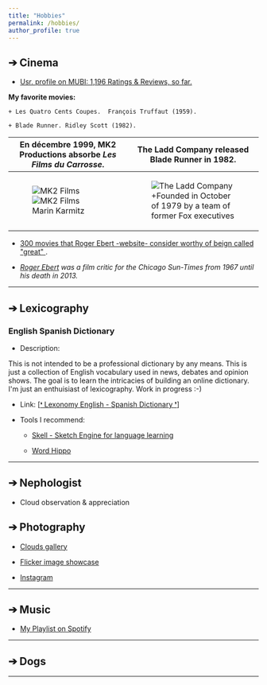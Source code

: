 ```yaml
---
title: "Hobbies"
permalink: /hobbies/
author_profile: true
---
```


## &#10132; Cinema

+ [Usr. profile on MUBI: 1,196 Ratings & Reviews, so far.](https://mubi.com/es/users/272774 "Online movie streaming service")

**My favorite movies:**

    + Les Quatro Cents Coupes.  François Truffaut (1959).

    + Blade Runner. Ridley Scott (1982).

| En décembre 1999, MK2 Productions absorbe *Les Films du Carrosse*. |  The Ladd Company released Blade Runner in 1982.|    
| ----------- | ----------- |
|<figure markdown="span"> ![MK2 Films](../img/mk2_films_dark.png#only-dark) ![MK2 Films](../img/mk2_films_light.png#only-dark#only-light)<figcaption> Marin Karmitz </figcaption></figure>|<figure markdown="span">![The Ladd Company](../img/The_Ladd_Company_logo.png)<figcaption>+Founded in October of 1979 by a team of former Fox executives</figcaption></figure>|
    

+ [300 movies that Roger Ebert -website- consider worthy of beign called "great"  ](https://www.rogerebert.com/great-movies "RoberEbert.com").

* [*Roger Ebert*](https://en.wikipedia.org/wiki/Roger_Ebert "Wikipedia entry") *was a film critic for the Chicago Sun-Times from 1967 until his death in 2013.* 



--- 


## &#10132; Lexicography
### English Spanish Dictionary

+ Description:

This is not intended to be a professional dictionary by any means.
This is just a collection of English vocabulary used in news, debates and opinion shows. 
The goal is to learn the intricacies of building an online dictionary.
I'm just an enthuisiast of lexicography.
Work in progress :-)

+ Link:
[[&#10075;  Lexonomy English - Spanish Dictionary &#10076;](https://www.lexonomy.eu/#english_spanish "Home page")] 

+ Tools I recommend: 

    + [Skell - Sketch Engine for language learning](https://skell.sketchengine.eu "Corpus")

    + [Word Hippo](https://www.wordhippo.com/ "Synonyms, ")

--- 

## &#10132; Nephologist 

+ Cloud observation & appreciation


## &#10132; Photography

+ [Clouds gallery ](https://leobardooscar.github.io/clouds "Clouds spotted in Guadalajara Jalisco, Mexico") 

+ [Flicker image showcase](https://www.flickr.com/people/loao/ "Flickr") 

+ [Instagram](https:// "Instagram")

--- 

## &#10132; Music


+ [My Playlist on Spotify](https://open.spotify.com/user/leobardo_oscar "1,504 Public Playlists")

--- 

## &#10132; Dogs

--- 




